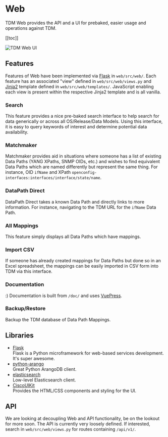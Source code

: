 # Web
TDM Web provides the API and a UI for prebaked, easier usage and operations against TDM.

[[toc]]

![TDM Web UI](/doc/img/index.png)

## Features
Features of Web have been implemented via [Flask](http://flask.pocoo.org/) in `web/src/web/`. Each feature has an associated "view" defined in `web/src/web/views.py` and [Jinja2](http://jinja.pocoo.org/docs/2.10/) template defined in `web/src/web/templates/`. JavaScript enabling each view is present within the respective Jinja2 template and is all vanilla.

### Search
This feature provides a nice pre-baked search interface to help search for data generically or across all OS/Release/Data Models. Using this interface, it is easy to query keywords of interest and determine potential data availability.

### Matchmaker
Matchmaker provides aid in situations where someone has a list of existing Data Paths (YANG XPaths, SNMP OIDs, etc.) and wishes to find equivalent Data Paths which are named differently but represent the same thing. For instance, OID `ifName` and XPath `openconfig-interfaces:interfaces/interface/state/name`.

### DataPath Direct
DataPath Direct takes a known Data Path and directly links to more information. For instance, navigating to the TDM URL for the `ifName` Data Path.

### All Mappings
This feature simply displays all Data Paths which have mappings.

### Import CSV
If someone has already created mappings for Data Paths but done so in an Excel spreadsheet, the mappings can be easily imported in CSV form into TDM via this interface.

### Documentation
:) Documentation is built from `/doc/` and uses [VuePress](https://vuepress.vuejs.org/).

### Backup/Restore
Backup the TDM database of Data Path Mappings.

## Libraries
* [Flask](http://flask.pocoo.org/)  
Flask is a Python microframework for web-based services development. It's super awesome.
* [python-arango](https://github.com/joowani/python-arango)  
Great Python ArangoDB client.
* [elasticsearch](https://github.com/elastic/elasticsearch-py)  
Low-level Elasticsearch client.
* [CiscoUIKit](https://github.com/CiscoDevNet/CiscoUIKit)  
Provides the HTML/CSS components and styling for the UI.

## API
We are looking at decoupling Web and API functionality, be on the lookout for more soon. The API is currently very loosely defined. If interested, search in `web/src/web/views.py` for routes containing `/api/v1/`.

